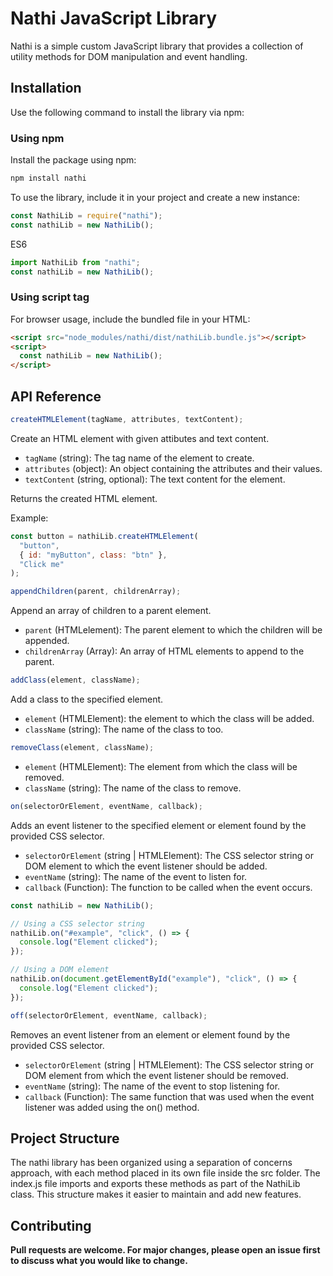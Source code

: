 # Nathi JavaScript Library

Nathi is a simple custom JavaScript library that provides a collection of utility methods for DOM manipulation and event handling.

## Installation

Use the following command to install the library via npm:

### Using npm

Install the package using npm:

```bash
npm install nathi
```

To use the library, include it in your project and create a new instance:

```javascript
const NathiLib = require("nathi");
const nathiLib = new NathiLib();
```

ES6

```javascript
import NathiLib from "nathi";
const nathiLib = new NathiLib();
```

### Using script tag

For browser usage, include the bundled file in your HTML:

```html
<script src="node_modules/nathi/dist/nathiLib.bundle.js"></script>
<script>
  const nathiLib = new NathiLib();
</script>
```

## API Reference

```javascript
createHTMLElement(tagName, attributes, textContent);
```

Create an HTML element with given attibutes and text content.

- `tagName` (string): The tag name of the element to create.
- `attributes` (object): An object containing the attributes and their values.
- `textContent` (string, optional): The text content for the element.

Returns the created HTML element.

Example:

```javascript
const button = nathiLib.createHTMLElement(
  "button",
  { id: "myButton", class: "btn" },
  "Click me"
);
```

```javascript
appendChildren(parent, childrenArray);
```

Append an array of children to a parent element.

- `parent` (HTMLelement): The parent element to which the children will be appended.
- `childrenArray` (Array<HTMLelement>): An array of HTML elements to append to the parent.

```javascript
addClass(element, className);
```

Add a class to the specified element.

- `element` (HTMLElement): the element to which the class will be added.
- `className` (string): The name of the class to too.

```javascript
removeClass(element, className);
```

- `element` (HTMLElement): The element from which the class will be removed.
- `className` (string): The name of the class to remove.

```javascript
on(selectorOrElement, eventName, callback);
```

Adds an event listener to the specified element or element found by the provided CSS selector.

- `selectorOrElement` (string | HTMLElement): The CSS selector string or DOM element to which the event listener should be added.
- `eventName` (string): The name of the event to listen for.
- `callback` (Function): The function to be called when the event occurs.

```javascript
const nathiLib = new NathiLib();

// Using a CSS selector string
nathiLib.on("#example", "click", () => {
  console.log("Element clicked");
});

// Using a DOM element
nathiLib.on(document.getElementById("example"), "click", () => {
  console.log("Element clicked");
});
```

```js
off(selectorOrElement, eventName, callback);
```

Removes an event listener from an element or element found by the provided CSS selector.

- `selectorOrElement` (string | HTMLElement): The CSS selector string or DOM element from which the event listener should be removed.
- `eventName` (string): The name of the event to stop listening for.
- `callback` (Function): The same function that was used when the event listener was added using the on() method.

## Project Structure

The nathi library has been organized using a separation of concerns approach, with each method placed in its own file inside the src folder. The index.js file imports and exports these methods as part of the NathiLib class. This structure makes it easier to maintain and add new features.

## Contributing

**Pull requests are welcome. For major changes, please open an issue first to discuss what you would like to change.**
